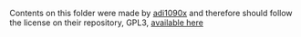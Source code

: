 Contents on this folder were made by [adi1090x](https://github.com/adi1090x) and therefore should follow the license on their repository, GPL3, [available here](https://github.com/adi1090x/rofi/blob/master/LICENSE)
